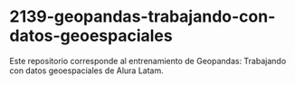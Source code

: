 # 2139-geopandas-trabajando-con-datos-geoespaciales
Este repositorio corresponde al entrenamiento de Geopandas: Trabajando con datos geoespaciales de Alura Latam.
